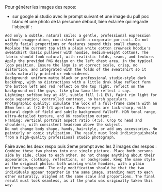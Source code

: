 Pour générer les images des repos:
- sur google ai studio avec le prompt suivant et une image du pull poc blanc et une photo de la personne debout, bien éclairée qui regarde l'objectif :
```Turn the uploaded photo into a professional studio head-and-shoulders portrait. Preserve the face 1:1 (identity, proportions, skin tone, hair, and overall look) with zero alterations.
Add only a subtle, natural smile: a gentle, professional expression without exaggeration, consistent with a corporate portrait. Do not modify facial proportions or features beyond this small change.
Replace the current top with a plain white cotton crewneck hoodie's sweatshirt (basic pullover with hoodie, medium-weight cotton). The fabric should look natural, with realistic folds, seams, and texture. Apply the provided PNG design on the left chest area, in the typical logo position. Ensure the logo is at correct scale, crisp, no distortion, and integrated with the folds of the sweatshirt so it looks naturally printed or embroidered.
Background: uniform matte black or professional studio-style dark backdrop, with no distractions with a little drak blue reflect form the bottom left and red reflect on the top right. reflect on the background not the guys, like glow lamp the reflect i say.
Lighting: softbox key at 45°, subtle fill (-1 EV), faint rim light for edge separation; controlled contrast, no harsh speculars.
Photographic quality: simulate the look of a full-frame camera with an 85mm lens at f/2.8–f/4 aperture. Ensure eyes are tack-sharp, with natural depth of field and subtle background falloff. HDR tonal range, ultra-detailed texture, and 8K resolution output.
Framing: vertical portrait aspect ratio (4:5). Crop to head and shoulders, with consistent headroom above the subject.
Do not change body shape, hands, hairstyle, or add any accessories. No painterly or comic stylization. The result must look indistinguishable from a high-quality professional studio photograph.
```

Faire avec les deux respo puis 2eme prompt avec les 2 images des respos : ```Combine these two photos into one single picture. Place both persons side by side, close to each other. Do not change anything about their appearance, clothing, reflections, or background. Keep the same style as the original photos: both wearing white hoodies, with a plain uniform background. The only modification should be that the two individuals appear together in the same image, standing next to each other naturally, aligned at the same scale and proportions. The final result must look seamless, as if the photo was originally taken this way.```